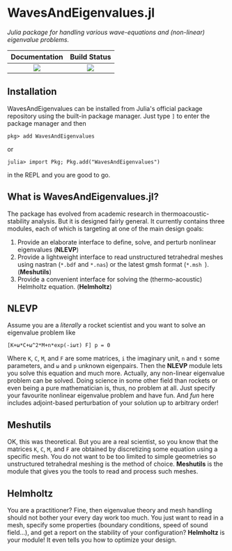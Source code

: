 # WavesAndEigenvalues.jl

*Julia package for handling various wave-equations and (non-linear) eigenvalue problems.*

| **Documentation**                                                               | **Build Status**                                                                                |
|:-------------------------------------------------------------------------------:|:-----------------------------------------------------------------------------------------------:|
| [![][docs-stable-img]][docs-stable-url] | [![][travis-img]][travis-url] |

## Installation

WavesAndEigenvalues can be installed from Julia's official package repository using the built-in package manager. Just type `]` to enter the package manager and then
```
pkg> add WavesAndEigenvalues
```
or
```julia-repl
julia> import Pkg; Pkg.add("WavesAndEigenvalues")
```
in the REPL and you are good to go.


## What is WavesAndEigenvalues.jl?
The package has evolved from academic research in thermoacoustic-stability analysis. But it is designed fairly general. It currently contains three modules, each of which is targeting at one of the main design goals:

1. Provide an elaborate interface to define, solve, and perturb nonlinear eigenvalues (**NLEVP**)
2. Provide a lightweight interface to read unstructured tetrahedral meshes using nastran (`*.bdf` and `*.nas`) or the latest gmsh format (`*.msh `). (**Meshutils**)
3. Provide a convenient interface for solving the (thermo-acoustic) Helmholtz equation. (**Helmholtz**)

## NLEVP
Assume you are a *literally* a rocket scientist and you want to solve an eigenvalue problem like
```
[K+ω*C+ω^2*M+n*exp(-iωτ) F] p = 0
```
Where `K`, `C`, `M`, and `F` are some matrices, `i` the imaginary unit, `n` and `τ` some parameters, and `ω` and `p` unknown eigenpairs.
Then the **NLEVP** module lets you solve this equation and much more. Actually, any non-linear eigenvalue problem can be solved. Doing science in some other field than rockets or even being a pure mathematician is, thus, no problem at all. Just specify your favourite nonlinear eigenvalue problem and have fun. And *fun* here includes adjoint-based perturbation of your solution up to arbitrary order!  

## Meshutils
OK, this was theoretical. But you are a real scientist, so you know that the matrices `K`, `C`, `M`, and `F` are obtained by discretizing some equation using a specific mesh. You do not want to be too limited to simple geometries so unstructured tetrahedral meshing is the method of choice.  **Meshutils** is the module that gives you the tools to read and process such meshes.

## Helmholtz
You are a practitioner? Fine, then eigenvalue theory and mesh handling should not bother your every day work too much.
You just want to read in a mesh, specify some properties (boundary conditions, speed of sound field...), and get a report on
the stability of your configuration? **Helmholtz** is your module! It even tells you how to optimize your design.

[docs-stable-img]: https://img.shields.io/badge/docs-stable-blue.svg
 [docs-stable-url]: https://julholtzdevelopers.github.io/WavesAndEigenvalues.jl/dev/

 [travis-img]: https://travis-ci.com/JulHoltzDevelopers/WavesAndEigenvalues.jl.svg?branch=master
 [travis-url]: https://travis-ci.com/github/JulHoltzDevelopers/WavesAndEigenvalues.jl

 [appveyor-img]: https://ci.appveyor.com/api/projects/status/...
 [appveyor-url]: https://ci.appveyor.com/project/...

 [codecov-img]: https://codecov.io/gh/...
 [codecov-url]: https://codecov.io/gh/...


 [issues-url]: https://github.com/...
